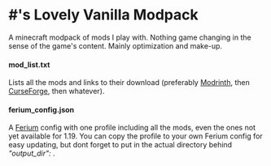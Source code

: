 # #'s Lovely Vanilla Modpack
A minecraft modpack of mods I play with. Nothing game changing in the sense of the game's content. Mainly optimization and make-up.

#### mod_list.txt
Lists all the mods and links to their download (preferably [Modrinth](https://modrinth.com/), then [CurseForge](https://www.curseforge.com/minecraft/mc-mods), then whatever).

#### ferium_config.json
A [Ferium](https://github.com/gorilla-devs/ferium) config with one profile including all the mods, even the ones not yet available for 1.19.
You can copy the profile to your own Ferium config for easy updating, but dont forget to put in the actual directory behind *"output_dir":* .
